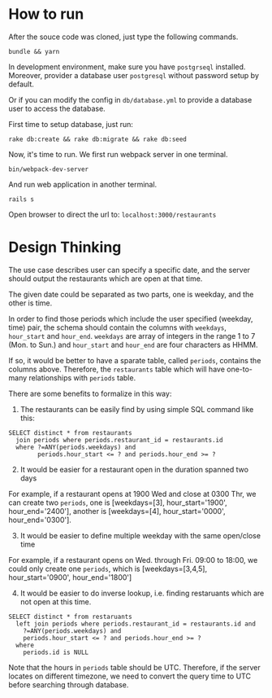 How to run
===

After the souce code was cloned, just type the following commands.

```
bundle && yarn
```

In development environment, make sure you have `postgrseql` installed. Moreover, provider a
database user `postgresql` without password setup by default.

Or if you can modify the config in `db/database.yml` to provide a database user to access
the database.

First time to setup database, just run:

```
rake db:create && rake db:migrate && rake db:seed
```

Now, it's time to run. We first run webpack server in one terminal.

```
bin/webpack-dev-server
```

And run web application in another terminal.

```
rails s
```

Open browser to direct the url to: `localhost:3000/restaurants`


Design Thinking
===

The use case describes user can specify a specific date, and the server should output the restaurants which
are open at that time.

The given date could be separated as two parts, one is weekday, and the other is time.

In order to find those periods which include the user specified (weekday, time) pair, the schema should contain
the columns with `weekdays`, `hour_start` and `hour_end`. `weekdays` are array of integers in the range
1 to 7 (Mon. to Sun.) and `hour_start` and `hour_end` are four characters as HHMM.

If so, it would be better to have a sparate table, called `periods`, contains the columns above. Therefore, the
`restaurants` table which will have one-to-many relationships with `periods` table.

There are some benefits to formalize in this way:

1. The restaurants can be easily find by using simple SQL command like this:

```
SELECT distinct * from restaurants
  join periods where periods.restaurant_id = restaurants.id
  where ?=ANY(periods.weekdays) and
        periods.hour_start <= ? and periods.hour_end >= ?
```

2. It would be easier for a restaurant open in the duration spanned two days

For example, if a restaurant opens at 1900 Wed and close at 0300 Thr, we can create
two `periods`, one is [weekdays=[3], hour_start='1900', hour_end='2400'],
another is [weekdays=[4], hour_start='0000', hour_end='0300'].

3. It would be easier to define multiple weekday with the same open/close time

For example, if a restaurant opens on Wed. through Fri. 09:00 to 18:00, we could only
create one `periods`, which is [weekdays=[3,4,5], hour_start='0900', hour_end='1800']

4. It would be easier to do inverse lookup, i.e. finding restaruants which are not
open at this time.

```
SELECT distinct * from restaruants
  left join periods where periods.restaurant_id = restaurants.id and
    ?=ANY(periods.weekdays) and
    periods.hour_start <= ? and periods.hour_end >= ?
  where
    periods.id is NULL
```


Note that the hours in `periods` table should be UTC. Therefore, if the server locates on different
timezone, we need to convert the query time to UTC before searching through database.
